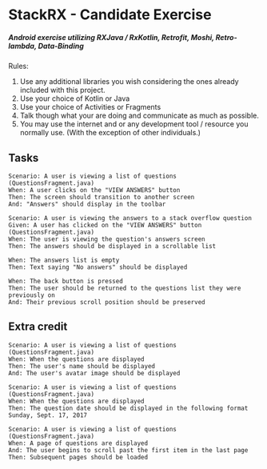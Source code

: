 # StackRX - Candidate Exercise
##### Android exercise utilizing RXJava / RxKotlin, Retrofit, Moshi, Retro-lambda, Data-Binding

Rules:
1. Use any additional libraries you wish considering the ones already included with this project.
2. Use your choice of Kotlin or Java
3. Use your choice of Activities or Fragments
4. Talk though what your are doing and communicate as much as possible.
5. You may use the internet and or any development tool / resource you normally use. (With the exception of other individuals.)

## Tasks
```gherkin
Scenario: A user is viewing a list of questions (QuestionsFragment.java)
When: A user clicks on the "VIEW ANSWERS" button
Then: The screen should transition to another screen
And: "Answers" should display in the toolbar
```

```gherkin
Scenario: A user is viewing the answers to a stack overflow question
Given: A user has clicked on the "VIEW ANSWERS" button (QuestionsFragment.java)
When: The user is viewing the question's answers screen
Then: The answers should be displayed in a scrollable list
 
When: The answers list is empty
Then: Text saying "No answers" should be displayed
 
When: The back button is pressed
Then: The user should be returned to the questions list they were previously on
And: Their previous scroll position should be preserved
```


## Extra credit
```gherkin
Scenario: A user is viewing a list of questions (QuestionsFragment.java)
When: When the questions are displayed
Then: The user's name should be displayed
And: The user's avatar image should be displayed
```

```gherkin
Scenario: A user is viewing a list of questions (QuestionsFragment.java)
When: When the questions are displayed
Then: The question date should be displayed in the following format Sunday, Sept. 17, 2017
```

```gherkin
Scenario: A user is viewing a list of questions (QuestionsFragment.java)
When: A page of questions are displayed
And: The user begins to scroll past the first item in the last page
Then: Subsequent pages should be loaded
```